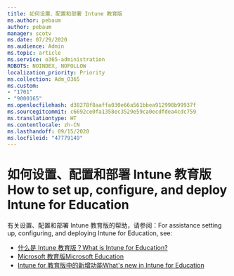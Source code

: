 ```yaml
---
title: 如何设置、配置和部署 Intune 教育版
ms.author: pebaum
author: pebaum
manager: scotv
ms.date: 07/29/2020
ms.audience: Admin
ms.topic: article
ms.service: o365-administration
ROBOTS: NOINDEX, NOFOLLOW
localization_priority: Priority
ms.collection: Adm_O365
ms.custom:
- "1701"
- "9000165"
ms.openlocfilehash: d38278f8aaffa030e66a561bbea912998b99937f
ms.sourcegitcommit: c6692ce0fa1358ec3529e59ca0ecdfdea4cdc759
ms.translationtype: HT
ms.contentlocale: zh-CN
ms.lasthandoff: 09/15/2020
ms.locfileid: "47779149"
---
```

# <a name="how-to-set-up-configure-and-deploy-intune-for-education"></a><span data-ttu-id="c37bb-102">如何设置、配置和部署 Intune 教育版</span><span class="sxs-lookup"><span data-stu-id="c37bb-102">How to set up, configure, and deploy Intune for Education</span></span>

<span data-ttu-id="c37bb-103">有关设置、配置和部署 Intune 教育版的帮助，请参阅：</span><span class="sxs-lookup"><span data-stu-id="c37bb-103">For assistance setting up, configuring, and deploying Intune for Education, see:</span></span>

- [<span data-ttu-id="c37bb-104">什么是 Intune 教育版？</span><span class="sxs-lookup"><span data-stu-id="c37bb-104">What is Intune for Education?</span></span>](https://docs.microsoft.com/intune-education/what-is-intune-for-education)
- [<span data-ttu-id="c37bb-105">Microsoft 教育版</span><span class="sxs-lookup"><span data-stu-id="c37bb-105">Microsoft Education</span></span>](https://www.microsoft.com/education/intune/default.aspx)
- [<span data-ttu-id="c37bb-106">Intune for 教育版中的新增功能</span><span class="sxs-lookup"><span data-stu-id="c37bb-106">What's new in Intune for Education</span></span>](https://docs.microsoft.com/intune-education/whats-new-in-edu)